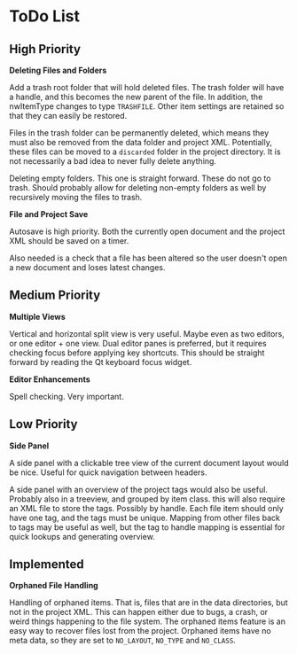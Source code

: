 # ToDo List

## High Priority

**Deleting Files and Folders**

Add a trash root folder that will hold deleted files. The trash folder will have a handle, and this becomes the new parent of the file. In addition, the nwItemType changes to type `TRASHFILE`. Other item settings are retained so that they can easily be restored.

Files in the trash folder can be permanently deleted, which means they must also be removed from the data folder and project XML. Potentially, these files can be moved to a `discarded` folder in the project directory. It is not necessarily a bad idea to never fully delete anything.

Deleting empty folders. This one is straight forward. These do not go to trash. Should probably allow for deleting non-empty folders as well by recursively moving the files to trash.

**File and Project Save**

Autosave is high priority. Both the currently open document and the project XML should be saved on a timer.

Also needed is a check that a file has been altered so the user doesn't open a new document and loses latest changes.

## Medium Priority

**Multiple Views**

Vertical and horizontal split view is very useful. Maybe even as two editors, or one editor + one view. Dual editor panes is preferred, but it requires checking focus before applying key shortcuts. This should be straight forward by reading the Qt keyboard focus widget.

**Editor Enhancements**

Spell checking. Very important.

## Low Priority

**Side Panel**

A side panel with a clickable tree view of the current document layout would be nice. Useful for quick navigation between headers.

A side panel with an overview of the project tags would also be useful. Probably also in a treeview, and grouped by item class. this will also require an XML file to store the tags. Possibly by handle. Each file item should only have one tag, and the tags must be unique. Mapping from other files back to tags may be useful as well, but the tag to handle mapping is essential for quick lookups and generating overview.

## Implemented

**Orphaned File Handling**

Handling of orphaned items. That is, files that are in the data directories, but not in the project XML. This can happen either due to bugs, a crash, or weird things happening to the file system. The orphaned items feature is an easy way to recover files lost from the project. Orphaned items have no meta data, so they are set to `NO_LAYOUT`, `NO_TYPE` and `NO_CLASS`.
